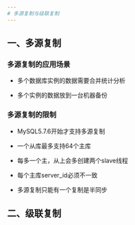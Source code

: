 ```yaml
---
# 多源复制与级联复制
---
```


## 一、多源复制

### 多源复制的应用场景

- 多个数据库实例的数据需要合并统计分析

- 多个实例的数据放到一台机器备份

### 多源复制的限制

- MySQL5.7.6开始才支持多源复制

- 一个从库最多支持64个主库

- 每多一个主，从上会多创建两个slave线程

- 每个主库server_id必须不一致

- 多源复制只能有一个复制是半同步


## 二、级联复制
